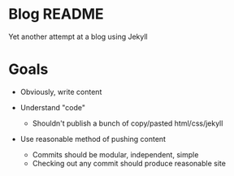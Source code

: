 # Blog README

Yet another attempt at a blog using Jekyll

# Goals

* Obviously, write content
* Understand "code"

    - Shouldn't publish a bunch of copy/pasted html/css/jekyll

* Use reasonable method of pushing content

    - Commits should be modular, independent, simple
    - Checking out any commit should produce reasonable site
